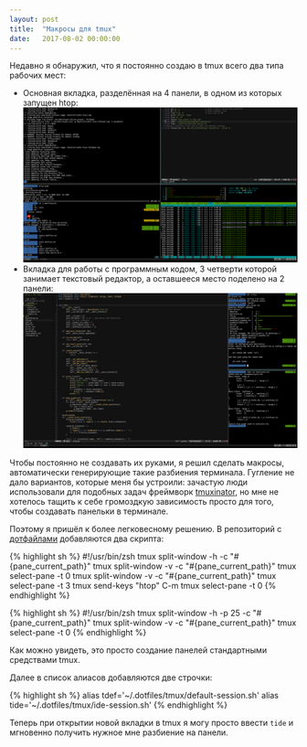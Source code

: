 ```yaml
---
layout: post
title:  "Макросы для tmux"
date:   2017-08-02 00:00:00
---
```


Недавно я обнаружил, что я постоянно создаю в tmux всего два типа рабочих мест:

* Основная вкладка, разделённая на 4 панели, в одном из которых запущен htop:
  [![](/assets/images/tmux-macros/tdef.png)](/assets/images/tmux-macros/tdef.png)
* Вкладка для работы с программным кодом, 3 четверти которой занимает текстовый редактор, а оставшееся место поделено на 2 панели:
  [![](/assets/images/tmux-macros/tide.png)](/assets/images/tmux-macros/tide.png)

Чтобы постоянно не создавать их руками, я решил сделать макросы, автоматически генерирующие такие разбиения терминала. Гугление не дало вариантов, которые меня бы устроили: зачастую люди использовали для подобных задач фреймворк [tmuxinator](https://github.com/tmuxinator/tmuxinator), но мне не хотелось тащить к себе громоздкую зависимость просто для того, чтобы создавать панельки в терминале.

Поэтому я пришёл к более легковесному решению. В репозиторий с [дотфайлами](/2017/08/01/dotfiles) добавляются два скрипта:

{% highlight sh %}
#!/usr/bin/zsh
tmux split-window -h -c "#{pane_current_path}"
tmux split-window -v -c "#{pane_current_path}"
tmux select-pane -t 0
tmux split-window -v -c "#{pane_current_path}"
tmux select-pane -t 3
tmux send-keys "htop" C-m
tmux select-pane -t 0
{% endhighlight  %}

{% highlight sh %}
#!/usr/bin/zsh
tmux split-window -h -p 25 -c "#{pane_current_path}"
tmux split-window -v -c "#{pane_current_path}"
tmux select-pane -t 0
{% endhighlight %}


Как можно увидеть, это просто создание панелей стандартными средствами tmux.

Далее в список алиасов добавляются две строчки:

{% highlight sh %}
alias tdef='~/.dotfiles/tmux/default-session.sh'
alias tide='~/.dotfiles/tmux/ide-session.sh'
{% endhighlight %}

Теперь при открытии новой вкладки в tmux я могу просто ввести `tide` и мгновенно получить нужное мне разбиение на панели.